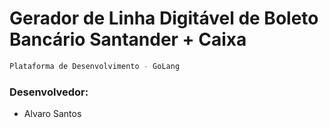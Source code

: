 # Gerador de Linha Digitável de Boleto Bancário Santander + Caixa

```sh
Plataforma de Desenvolvimento - GoLang
```

### Desenvolvedor:

* Alvaro Santos
